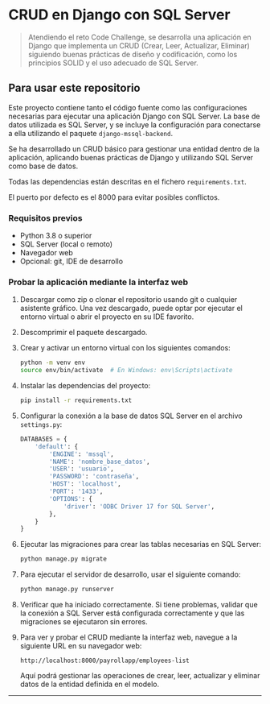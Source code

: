 # CRUD en Django con SQL Server

> Atendiendo el reto Code Challenge, se desarrolla una aplicación en Django que implementa un CRUD (Crear, Leer, Actualizar, Eliminar) siguiendo buenas prácticas de diseño y codificación, como los principios SOLID y el uso adecuado de SQL Server.

## Para usar este repositorio

Este proyecto contiene tanto el código fuente como las configuraciones necesarias para ejecutar una aplicación Django con SQL Server. La base de datos utilizada es SQL Server, y se incluye la configuración para conectarse a ella utilizando el paquete `django-mssql-backend`.

Se ha desarrollado un CRUD básico para gestionar una entidad dentro de la aplicación, aplicando buenas prácticas de Django y utilizando SQL Server como base de datos.

Todas las dependencias están descritas en el fichero `requirements.txt`.

El puerto por defecto es el 8000 para evitar posibles conflictos.

### Requisitos previos

- Python 3.8 o superior
- SQL Server (local o remoto)
- Navegador web
- Opcional: git, IDE de desarrollo

### Probar la aplicación mediante la interfaz web

1. Descargar como zip o clonar el repositorio usando git o cualquier asistente gráfico. Una vez descargado, puede optar por ejecutar el entorno virtual o abrir el proyecto en su IDE favorito.

2. Descomprimir el paquete descargado.

3. Crear y activar un entorno virtual con los siguientes comandos:
   ```bash
   python -m venv env
   source env/bin/activate  # En Windows: env\Scripts\activate
   ```

4. Instalar las dependencias del proyecto:
   ```bash
   pip install -r requirements.txt
   ```

5. Configurar la conexión a la base de datos SQL Server en el archivo `settings.py`:
   ```python
   DATABASES = {
       'default': {
           'ENGINE': 'mssql',
           'NAME': 'nombre_base_datos',
           'USER': 'usuario',
           'PASSWORD': 'contraseña',
           'HOST': 'localhost',
           'PORT': '1433',
           'OPTIONS': {
               'driver': 'ODBC Driver 17 for SQL Server',
           },
       }
   }
   ```

6. Ejecutar las migraciones para crear las tablas necesarias en SQL Server:
   ```bash
   python manage.py migrate
   ```

7. Para ejecutar el servidor de desarrollo, usar el siguiente comando:
   ```bash
   python manage.py runserver
   ```

8. Verificar que ha iniciado correctamente. Si tiene problemas, validar que la conexión a SQL Server está configurada correctamente y que las migraciones se ejecutaron sin errores.

9. Para ver y probar el CRUD mediante la interfaz web, navegue a la siguiente URL en su navegador web:
   ```
   http://localhost:8000/payrollapp/employees-list
   ```
   Aquí podrá gestionar las operaciones de crear, leer, actualizar y eliminar datos de la entidad definida en el modelo.

---

